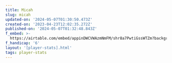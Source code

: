 ```yaml
---
title: Micah
slug: micah
updated-on: '2024-05-07T01:30:50.473Z'
created-on: '2023-04-23T12:02:35.272Z'
published-on: '2024-05-07T01:32:48.843Z'
f_embed: >-
  https://airtable.com/embed/appinDWCVWAzmNmFM/shr8a7PwtiGssWTZm?backgroundColor=gray&viewControls=on
f_handicap: '6'
layout: '[player-stats].html'
tags: player-stats
---
```



